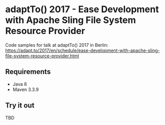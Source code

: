 adaptTo() 2017 - Ease Development with Apache Sling File System Resource Provider
=================================================================================

Code samples for talk at adaptTo() 2017 in Berlin:<br/>
https://adapt.to/2017/en/schedule/ease-development-with-apache-sling-file-system-resource-provider.html


Requirements
------------

* Java 8
* Maven 3.3.9


Try it out
----------

TBD
